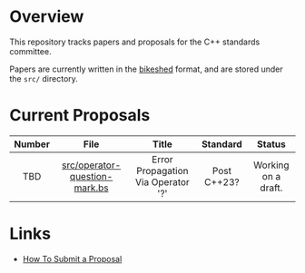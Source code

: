 # Overview

This repository tracks papers and proposals for the C++ standards committee.

Papers are currently written in the [bikeshed] format, and are stored under the
`src/` directory.

# Current Proposals

| Number |                                      File                      |               Title                |  Standard   |       Status        |
|:------:|:--------------------------------------------------------------:|:----------------------------------:|:-----------:|:-------------------:|
|  TBD   | [src/operator-question-mark.bs](src/operator-question-mark.bs) | Error Propagation Via Operator '?' | Post C++23? | Working on a draft. |


# Links

- [How To Submit a Proposal](https://isocpp.org/std/submit-a-proposal)

[bikeshed]: https://github.com/tabatkins/bikeshed
